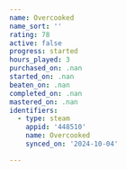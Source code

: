 ```yaml
---
name: Overcooked
name_sort: ''
rating: 78
active: false
progress: started
hours_played: 3
purchased_on: .nan
started_on: .nan
beaten_on: .nan
completed_on: .nan
mastered_on: .nan
identifiers:
  - type: steam
    appid: '448510'
    name: Overcooked
    synced_on: '2024-10-04'

---
```

